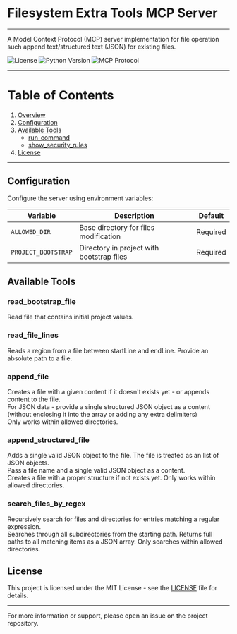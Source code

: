 # Filesystem Extra Tools MCP Server

---

A Model Context Protocol (MCP) server implementation for file operation such append text/structured text (JSON) 
for existing files.

![License](https://img.shields.io/badge/license-MIT-blue.svg)
![Python Version](https://img.shields.io/badge/python-3.10%2B-blue)
![MCP Protocol](https://img.shields.io/badge/MCP-Compatible-green)

---

# Table of Contents

1. [Overview](#overview)
3. [Configuration](#configuration)
4. [Available Tools](#available-tools)
    - [run_command](#run_command)
    - [show_security_rules](#show_security_rules)
9. [License](#license)

---

## Configuration

Configure the server using environment variables:

| Variable             | Description                               | Default  |
|----------------------|-------------------------------------------|----------|
| `ALLOWED_DIR`        | Base directory for files modification     | Required |
| `PROJECT_BOOTSTRAP`  | Directory in project with bootstrap files | Required |

## Available Tools

### read_bootstrap_file

Read file that contains initial project values.

### read_file_lines

Reads a region from a file between startLine and endLine. Provide an absolute path to a file.

### append_file

Creates a file with a given content if it doesn't exists yet - or appends content to the file.  
For JSON data - provide a single structured JSON object as a content 
(without enclosing it into the array or adding any extra delimiters)   
Only works within allowed directories.

### append_structured_file

Adds a single valid JSON object to the file. The file is treated as an list of JSON objects.  
Pass a file name and a single valid JSON object as a content.  
Creates a file with a proper structure if not exists yet. Only works within allowed directories.

### search_files_by_regex

Recursively search for files and directories for entries matching a regular expression.  
Searches through all subdirectories from the starting path. Returns full paths to all 
matching items as a JSON array. Only searches within allowed directories.

## License

This project is licensed under the MIT License - see the [LICENSE](LICENSE) file for details.

 ---

For more information or support, please open an issue on the project repository.